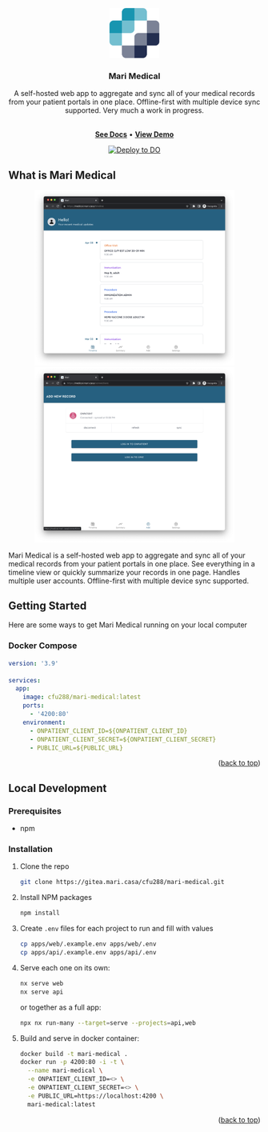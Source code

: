 <a name="readme-top"></a>

<div align="center">
  <img src="./images/logo.png" width="100" height="100" />
  <h3 align="center">Mari Medical</h3>

  <p align="center">
    A self-hosted web app to aggregate and sync all of your medical records from your patient portals in one place. Offline-first with multiple device sync supported. Very much a work in progress.
  </p>
  <p align="center">
    <br />
    <a href="https://marimedical.co/"><strong>See Docs</strong></a>
    <span> • </span>
    <a href="https://app.marimedical.co/"><strong>View Demo</strong></a>
  </p>
</div>

<p align="center">
  <a href="https://cloud.digitalocean.com/apps/new?repo=https://github.com/cfu288/mari-medical/tree/main&refcode=f6e0d718edc7">
  <img src="https://www.deploytodo.com/do-btn-blue.svg" alt="Deploy to DO">
  </a>
</p>

## What is Mari Medical

<p align="center">
  <img src="./images/timeline.png" width="400" />
  <img src="./images/connections.png" width="400" />
</p>

Mari Medical is a self-hosted web app to aggregate and sync all of your medical records from your patient portals in one place. See everything in a timeline view or quickly summarize your records in one page. Handles multiple user accounts. Offline-first with multiple device sync supported.

## Getting Started

Here are some ways to get Mari Medical running on your local computer

### Docker Compose

```yaml
version: '3.9'

services:
  app:
    image: cfu288/mari-medical:latest
    ports:
      - '4200:80'
    environment:
      - ONPATIENT_CLIENT_ID=${ONPATIENT_CLIENT_ID}
      - ONPATIENT_CLIENT_SECRET=${ONPATIENT_CLIENT_SECRET}
      - PUBLIC_URL=${PUBLIC_URL}
```

<p align="right">(<a href="#readme-top">back to top</a>)</p>

## Local Development

### Prerequisites

- npm

### Installation

1. Clone the repo

   ```sh
   git clone https://gitea.mari.casa/cfu288/mari-medical.git
   ```

2. Install NPM packages

   ```sh
   npm install
   ```

3. Create `.env` files for each project to run and fill with values

   ```sh
   cp apps/web/.example.env apps/web/.env
   cp apps/api/.example.env apps/api/.env
   ```

4. Serve each one on its own:

   ```bash
   nx serve web
   nx serve api
   ```

   or together as a full app:

   ```bash
   npx nx run-many --target=serve --projects=api,web
   ```

5. Build and serve in docker container:

   ```bash
   docker build -t mari-medical .
   docker run -p 4200:80 -i -t \
     --name mari-medical \
     -e ONPATIENT_CLIENT_ID=<> \
     -e ONPATIENT_CLIENT_SECRET=<> \
     -e PUBLIC_URL=https://localhost:4200 \
     mari-medical:latest
   ```

<p align="right">(<a href="#readme-top">back to top</a>)</p>
